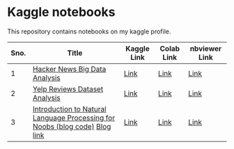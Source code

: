 # Kaggle notebooks

This repository contains notebooks on my kaggle profile.

| Sno. | Title | Kaggle Link | Colab Link | nbviewer Link | 
| ------ | ------ | ------ | ------ | ------ | 
| 1 | [Hacker News Big Data Analysis](big-data-analysis-analyzing-hacker-news-stories.ipynb) | [Link](https://www.kaggle.com/vksbhandary/big-data-analysis-analyzing-hacker-news-stories) | [Link](https://colab.research.google.com/github/vksbhandary/kaggle-notebooks/blob/master/big-data-analysis-analyzing-hacker-news-stories.ipynb) | [Link](https://nbviewer.jupyter.org/github/vksbhandary/kaggle-notebooks/blob/master/big-data-analysis-analyzing-hacker-news-stories.ipynb) | 
| 2 | [Yelp Reviews Dataset Analysis](exploring-yelp-reviews-dataset.ipynb) | [Link](https://www.kaggle.com/vksbhandary/exploring-yelp-reviews-dataset) | [Link](https://colab.research.google.com/github/vksbhandary/kaggle-notebooks/blob/master/exploring-yelp-reviews-dataset.ipynb) | [Link](https://nbviewer.jupyter.org/github/vksbhandary/kaggle-notebooks/blob/master/exploring-yelp-reviews-dataset.ipynb) | 
| 3 | [Introduction to Natural Language Processing for Noobs (blog code)](introduction-to-nlp-for-noobs.ipynb) [Blog link](https://t.co/z1g45oeLAP?amp=1) | [Link](https://www.kaggle.com/vksbhandary/introduction-to-nlp-for-noobs) | [Link](https://colab.research.google.com/github/vksbhandary/kaggle-notebooks/blob/master/introduction-to-nlp-for-noobs.ipynb) | [Link](https://nbviewer.jupyter.org/github/vksbhandary/kaggle-notebooks/blob/master/introduction-to-nlp-for-noobs.ipynb) | 
